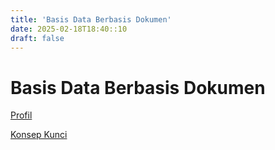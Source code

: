 ```yaml
---
title: 'Basis Data Berbasis Dokumen'
date: 2025-02-18T18:40::10
draft: false
---
```


# Basis Data Berbasis Dokumen

[Profil](Basis%20Data%20Berbasis%20Dokumen%206e877ea1f7714ad89ec02a665d59d9c6/Profil%20caa86b9414154140acbd5470a176dda1.md)

[Konsep Kunci](Basis%20Data%20Berbasis%20Dokumen%206e877ea1f7714ad89ec02a665d59d9c6/Konsep%20Kunci%204e8ad3566a18495899465090eed3789d.md)
